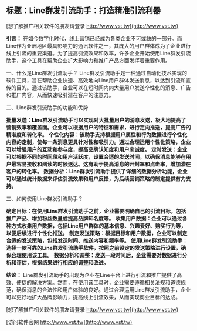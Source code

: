 ## **标题：Line群发引流助手：打造精准引流利器**

[想了解推广相关软件的朋友请登录 http://www.vst.tw](http://www.vst.tw)

**引言：**
在如今数字化时代，线上营销已经成为各类企业不可或缺的一部分。而Line作为亚洲地区最具影响力的通讯软件之一，其庞大的用户群体成为了企业进行线上引流的重要渠道。为了提高引流效果和效率，许多企业开始使用Line群发引流助手，这个工具在帮助企业扩大影响力和推广产品方面发挥着重要作用。

一、什么是Line群发引流助手？
Line群发引流助手是一种通过自动化技术实现的软件工具，旨在帮助企业快速、高效地向Line用户群体发送消息，以达到引流和宣传的目的。通过该助手，企业可以在短时间内向大量用户发送个性化的消息、广告和推广内容，从而快速吸引潜在客户的注意力。

二、Line群发引流助手的功能和优势

**批量发送：Line群发引流助手可以实现对大批量用户的消息发送，极大地提高了营销效率和覆盖面。企业可以根据用户的特征和需求，进行定向推送，提高广告的精准度和转化率。**
**个性化内容：该助手支持根据用户属性和行为数据进行个性化内容的定制，使每一条消息更具针对性和吸引力。通过合理运用个性化策略，企业可以增强用户的互动和参与度，提高品牌认知度和用户忠诚度。**
**定时发送：企业可以根据不同的时间段和用户活跃度，设置合适的发送时间，以确保消息能够在用户最容易接收和阅读的时候送达。这有助于提高消息的开封率和点击率，增加潜在客户的转化率。**
**数据分析：Line群发引流助手提供了详细的数据分析功能，企业可以通过统计数据来评估引流效果和用户反馈，为后续营销策略的制定提供有力支持。**

三、如何使用Line群发引流助手？

**确定目标：在使用Line群发引流助手之前，企业需要明确自己的引流目标，包括推广产品、增加粉丝数量或提高品牌知名度等。**
**收集用户数据：企业可以通过各种方式收集用户数据，包括Line用户群体的基本信息、兴趣爱好、购买行为等，以便后续进行个性化推送。**
**制定发送策略：根据目标和用户数据，企业可以制定合适的发送策略，包括发送时间、推送内容和频率等。**
**使用Line群发引流助手：选择一款可靠的Line群发引流助手软件，按照之前设定的发送策略进行设置，确保合理使用该工具。**
**数据分析和调整：发送一段时间后，企业需要对数据进行分析和评估，根据结果进行相应的调整和改进。**

**结论：**
Line群发引流助手的出现为企业在Line平台上进行引流和推广提供了高效、便捷的解决方案。然而，在使用该工具时，企业需要遵循相关法规和道德规范，确保消息的合法性和用户体验的良好。通过合理运用Line群发引流助手，企业可以更好地扩大品牌影响力，提高线上引流效果，从而实现商业目标的达成。

[想了解推广相关软件的朋友请登录 http://www.vst.tw](http://www.vst.tw)


[访问软件官网 http://www.vst.tw](http://www.vst.tw)
